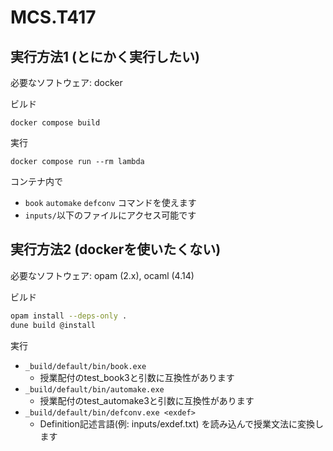 # MCS.T417


## 実行方法1 (とにかく実行したい)
必要なソフトウェア: docker

ビルド
```
docker compose build
```

実行
```
docker compose run --rm lambda
```
コンテナ内で
- `book` `automake` `defconv` コマンドを使えます
- `inputs/`以下のファイルにアクセス可能です


## 実行方法2 (dockerを使いたくない)
必要なソフトウェア: opam (2.x), ocaml (4.14)

ビルド
```sh
opam install --deps-only .
dune build @install
```

実行
- `_build/default/bin/book.exe`
  + 授業配付のtest_book3と引数に互換性があります
- `_build/default/bin/automake.exe`
  + 授業配付のtest_automake3と引数に互換性があります
- `_build/default/bin/defconv.exe <exdef>`
  + Definition記述言語(例: inputs/exdef.txt) を読み込んで授業文法に変換します